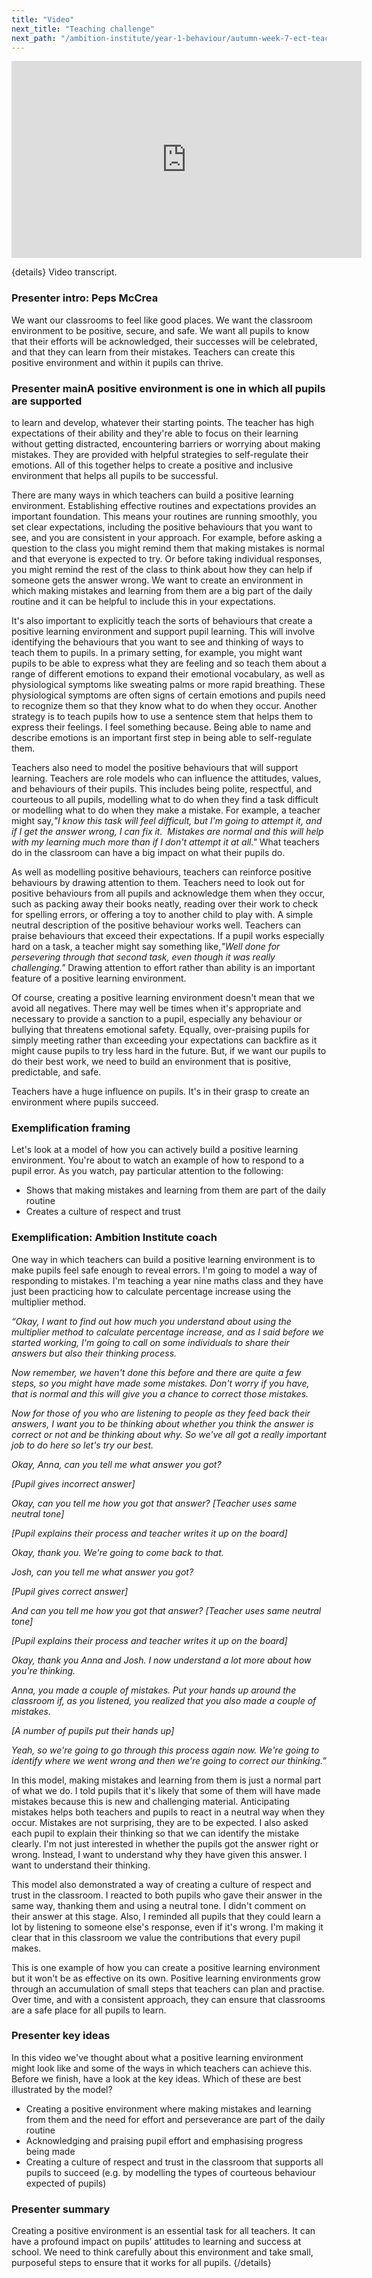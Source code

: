 ```yaml
---
title: "Video"
next_title: "Teaching challenge"
next_path: "/ambition-institute/year-1-behaviour/autumn-week-7-ect-teaching-challenge"
---
```


<iframe width="560" height="315" src="https://www.youtube.com/embed/clQadkPPyy0" title="YouTube video player" frameborder="0" allow="accelerometer; autoplay; clipboard-write; encrypted-media; gyroscope; picture-in-picture; web-share" allowfullscreen></iframe>


{details}
Video transcript.



### Presenter intro: Peps McCrea
We want our classrooms to feel like good places. We want the classroom environment
to be positive, secure, and safe. We want all pupils to know that their efforts will
be acknowledged, their successes will be celebrated, and that they can learn from
their mistakes. Teachers can create this positive environment and within it pupils
can thrive.
### Presenter mainA positive environment is one in which all pupils are supported
to learn and develop, whatever their starting points. The teacher has high expectations
of their ability and they're able to focus on their learning without getting distracted,
encountering barriers or worrying about making mistakes. They are provided with helpful
strategies to self-regulate their emotions. All of this together helps to create
a positive and inclusive environment that helps all pupils to be successful.

There are many ways in which teachers can build a positive learning environment. Establishing effective routines and expectations provides an important foundation. This means your routines are running smoothly, you set clear expectations, including the positive behaviours that you want to see, and you are consistent in your approach. For example, before asking a question to the class you might remind them that making mistakes is normal and that everyone is expected to try. Or before taking individual responses, you might remind the rest of the class to think about how they can help if someone gets the answer wrong. We want to create an environment in which making mistakes and learning from them are a big part of the daily routine and it can be helpful to include this in your expectations.

It's also important to explicitly teach the sorts of behaviours that create a positive learning environment and support pupil learning. This will involve identifying the behaviours that you want to see and thinking of ways to teach them to pupils. In a primary setting, for example, you might want pupils to be able to express what they are feeling and so teach them about a range of different emotions to expand their emotional vocabulary, as well as physiological symptoms like sweating palms or more rapid breathing. These physiological symptoms are often signs of certain emotions and pupils need to recognize them so that they know what to do when they occur. Another strategy is to teach pupils how to use a sentence stem that helps them to express their feelings. I feel something because. Being able to name and describe emotions is an important first step in being able to self-regulate them.

Teachers also need to model the positive behaviours that will support learning. Teachers are role models who can influence the attitudes, values, and behaviours of their pupils. This includes being polite, respectful, and courteous to all pupils, modelling what to do when they find a task difficult or modelling what to do when they make a mistake. For example, a teacher might say,_"I know this task will feel difficult, but I'm going to attempt it, and if I get the answer wrong, I can fix it.&nbsp; Mistakes are normal and this will help with my learning much more than if I don't attempt it at all."_ What teachers do in the classroom can have a big impact on what their pupils do.

As well as modelling positive behaviours, teachers can reinforce positive behaviours by drawing attention to them. Teachers need to look out for positive behaviours from all pupils and acknowledge them when they occur, such as packing away their books neatly, reading over their work to check for spelling errors, or offering a toy to another child to play with. A simple neutral description of the positive behaviour works well. Teachers can praise behaviours that exceed their expectations. If a pupil works especially hard on a task, a teacher might say something like,_"Well done for persevering through that second task, even though it was really challenging."_ Drawing attention to effort rather than ability is an important feature of a positive learning environment.

Of course, creating a positive learning environment doesn't mean that we avoid all negatives. There may well be times when it's appropriate and necessary to provide a sanction to a pupil, especially any behaviour or bullying that threatens emotional safety. Equally, over-praising pupils for simply meeting rather than exceeding your expectations can backfire as it might cause pupils to try less hard in the future. But, if we want our pupils to do their best work, we need to build an environment that is positive, predictable, and safe.

Teachers have a huge influence on pupils. It's in their grasp to create an environment where pupils succeed.

### Exemplification framing
Let's look at a model of how you can actively build a positive learning environment.
You're about to watch an example of how to respond to a pupil error. As you watch,
pay particular attention to the following:

- Shows that making mistakes and learning from them are part of the daily routine
- Creates a culture of respect and trust

### Exemplification: Ambition Institute coach
One way in which teachers can build a positive learning environment is to make
pupils feel safe enough to reveal errors. I'm going to model a way of responding
to mistakes. I'm teaching a year nine maths class and they have just been
practicing how to calculate percentage increase using the multiplier method.

_“Okay, I want to find out how much you understand about using the multiplier method to calculate percentage increase, and as I said before we started working, I'm going to call on some individuals to share their answers but also their thinking process._

_Now remember, we haven't done this before and there are quite a few steps, so you might have made some mistakes. Don't worry if you have, that is normal and this will give you a chance to correct those mistakes._

_Now for those of you who are listening to people as they feed back their answers, I want you to be thinking about whether you think the answer is correct or not and be thinking about why. So we've all got a really important job to do here so let's try our best._

_Okay, Anna, can you tell me what answer you got?_

_[Pupil gives incorrect answer]_

_Okay, can you tell me how you got that answer?_
_[Teacher uses same neutral tone]_

_[Pupil explains their process and teacher writes it up on the board]_

_Okay, thank you. We're going to come back to that._

_Josh, can you tell me what answer you got?_

_[Pupil gives correct answer]_

_And can you tell me how you got that answer? [Teacher uses same neutral tone]_

_[Pupil explains their process and teacher writes it up on the board]_

_Okay, thank you Anna and Josh. I now understand a lot more about how you're thinking._

_Anna, you made a couple of mistakes. Put your hands up around the classroom if, as you listened, you realized that you also made a couple of mistakes._

_[A number of pupils put their hands up]_

_Yeah, so we're going to go through this process again now. We're going to identify where we went wrong and then we're going to correct our thinking.”_

In this model, making mistakes and learning from them is just a normal part of what we do. I told pupils that it's likely that some of them will have made mistakes because this is new and challenging material. Anticipating mistakes helps both teachers and pupils to react in a neutral way when they occur. Mistakes are not surprising, they are to be expected. I also asked each pupil to explain their thinking so that we can identify the mistake clearly. I'm not just interested in whether the pupils got the answer right or wrong. Instead, I want to understand why they have given this answer. I want to understand their thinking.

This model also demonstrated a way of creating a culture of respect and trust in the classroom. I reacted to both pupils who gave their answer in the same way, thanking them and using a neutral tone. I didn't comment on their answer at this stage. Also, I reminded all pupils that they could learn a lot by listening to someone else's response, even if it's wrong. I'm making it clear that in this classroom we value the contributions that every pupil makes.

This is one example of how you can create a positive learning environment but it won't be as effective on its own. Positive learning environments grow through an accumulation of small steps that teachers can plan and practise. Over time, and with a consistent approach, they can ensure that classrooms are a safe place for all pupils to learn.

### Presenter key ideas
In this video we've thought about what a positive learning environment might look
like and some of the ways in which teachers can achieve this. Before we finish, have
a look at the key ideas. Which of these are best illustrated by the model?

- Creating a positive environment where making mistakes and learning from them and the need for effort and perseverance are part of the daily routine
- Acknowledging and praising pupil effort and emphasising progress being made
- Creating a culture of respect and trust in the classroom that supports all pupils to succeed (e.g. by modelling the types of courteous behaviour expected of pupils)
### Presenter summary
Creating a positive environment is an essential task for all teachers. It can
have a profound impact on pupils’ attitudes to learning and success at school.
We need to think carefully about this environment and take small, purposeful
steps to ensure that it works for all pupils.  {/details}

